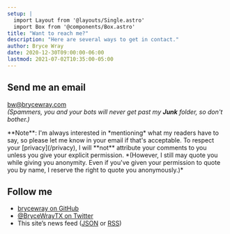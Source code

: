 ```yaml
---
setup: |
  import Layout from '@layouts/Single.astro'
  import Box from '@components/Box.astro'
title: "Want to reach me?"
description: "Here are several ways to get in contact."
author: Bryce Wray
date: 2020-12-30T09:00:00-06:00
lastmod: 2021-07-02T10:35:00-05:00
---
```


## Send me an email

bw@brycewray.com\
*(Spammers, you and your bots will never get past my **Junk** folder, so don't bother.)*

<Box cssClass="yellowBox">
**Note**: I'm always interested in *mentioning* what my readers have to say, so please let me know in your email if that's acceptable. To respect your [privacy](/privacy), I will **not** attribute your comments to you unless you give your explicit permission. *(However, I still may quote you while giving you anonymity. Even if you've given your permission to quote you by name, I reserve the right to quote you anonymously.)*
</Box>

## Follow me

- [brycewray on GitHub](https://github.com/brycewray/)
- [@BryceWrayTX on Twitter](https://twitter.com/BryceWrayTX/)
- This site’s news feed ([JSON](/index.json) or [RSS](/index.xml))
